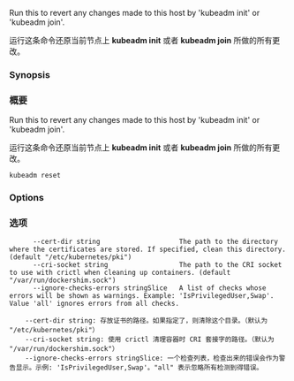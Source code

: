 
Run this to revert any changes made to this host by 'kubeadm init' or 'kubeadm join'.

运行这条命令还原当前节点上 **kubeadm init** 或者 **kubeadm join** 所做的所有更改。

### Synopsis

### 概要

Run this to revert any changes made to this host by 'kubeadm init' or 'kubeadm join'.

运行这条命令还原当前节点上 **kubeadm init** 或者 **kubeadm join** 所做的所有更改。

```
kubeadm reset
```

### Options

### 选项

```
      --cert-dir string                    The path to the directory where the certificates are stored. If specified, clean this directory. (default "/etc/kubernetes/pki")
      --cri-socket string                  The path to the CRI socket to use with crictl when cleaning up containers. (default "/var/run/dockershim.sock")
      --ignore-checks-errors stringSlice   A list of checks whose errors will be shown as warnings. Example: 'IsPrivilegedUser,Swap'. Value 'all' ignores errors from all checks.
```

```
    --cert-dir string: 存放证书的路径。如果指定了，则清除这个目录。（默认为 "/etc/kubernetes/pki"）
    --cri-socket string: 使用 crictl 清理容器时 CRI 套接字的路径。（默认为 "/var/run/dockershim.sock"）
    --ignore-checks-errors stringSlice: 一个检查列表，检查出来的错误会作为警告显示。示例: 'IsPrivilegedUser,Swap'。"all" 表示忽略所有检测到得错误。
```    
